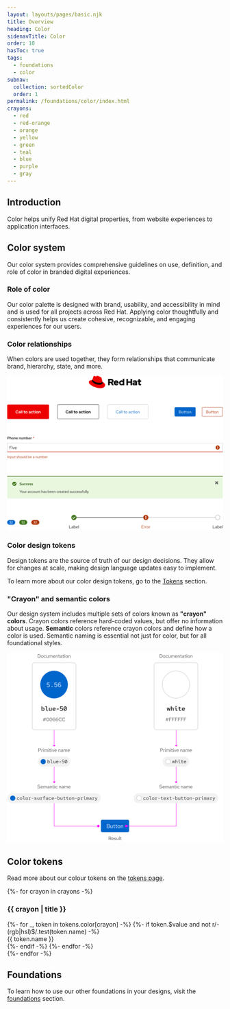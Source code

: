 ```yaml
---
layout: layouts/pages/basic.njk
title: Overview
heading: Color
sidenavTitle: Color
order: 10
hasToc: true
tags:
  - foundations
  - color
subnav:
  collection: sortedColor
  order: 1
permalink: /foundations/color/index.html
crayons:
  - red
  - red-orange
  - orange
  - yellow
  - green
  - teal
  - blue
  - purple
  - gray
---
```

<style data-helmet>
#crayons-grid {
  display: grid;
  grid-template-columns: repeat(auto-fill, minmax(320px, 1fr));
  gap: var(--rh-space-2xl);
  & .crayons-list {
    margin: 0;
    padding: 0;
    list-style-type: none;
    & li {
      padding: 0;
      margin: 0;
      & samp {
        display: block;
        font-size: var(--rh-font-size-body-text-md);
        font-family: var(--rh-font-family-code);
        padding: var(--rh-space-md) var(--rh-space-lg);
      }
    }
  }
}
@container (min-width: 576px) and (max-width: 746px) {
  #crayons-grid {
    grid-template-columns: repeat(auto-fill, minmax(245px, 1fr));
  }
}
/*
@container section (min-width:747px) {
  #crayons-grid {
    grid-template-columns: repeat(auto-fill, minmax(352px, 1fr));
  }
}
*/
</style>

## Introduction

Color helps unify Red Hat digital properties, from website experiences to 
application interfaces.

## Color system

Our color system provides comprehensive guidelines on use, definition, and role 
of color in branded digital experiences.

### Role of color

Our color palette is designed with brand, usability, and accessibility in mind 
and is used for all projects across Red Hat. Applying color thoughtfully and 
consistently helps us create cohesive, recognizable, and engaging experiences 
for our users.

### Color relationships

When colors are used together, they form relationships that communicate brand, 
hierarchy, state, and more.

<uxdot-example width-adjustment="840px">
  <img src="/assets/color/color-relationships.png" alt="Variants of several elements">
</uxdot-example>


### Color design tokens

Design tokens are the source of truth of our design decisions. They allow for 
changes at scale, making design language updates easy to implement.

To learn more about our color design tokens, go to the [Tokens](/tokens) section.


### "Crayon" and semantic colors

Our design system includes multiple sets of colors known as **"crayon" colors**. Crayon colors reference hard-coded values, but offer no information about usage. **Semantic** colors reference crayon colors and define how a color is used. Semantic naming is essential not just for color, but for all foundational styles.

<uxdot-example width-adjustment="626px">
  <img src="/assets/color/primitive-and-semantic-colors.png" alt="Example of how crayon color tokens are aliased to semantic tokens, which are used to style a button">
</uxdot-example>

## Color tokens

Read more about our colour tokens on the [tokens page](/tokens/).

<section id="crayons-grid">
{%- for crayon in crayons -%}
  <div>
    <h3>{{ crayon | title }}</h3>
    <ol class="crayons-list">
      {%- for _, token in tokens.color[crayon] -%}
      {%- if token.$value and not r/-(rgb|hsl)$/.test(token.name) -%}
      <li>
        <samp style="background-color: var(--{{token.name}});
                     color: {{ 'black' if token.attributes.isLight else 'white' }}">{{ token.name }}</samp>
      </li>
      {%- endif -%}
      {%- endfor -%}
    </ol>
  </div>
{%- endfor -%}
</section>

<uxdot-feedback>
  <h2>Foundations</h2>
  <p>To learn how to use our other foundations in your designs, visit the <a href="/foundations">foundations</a> section.</p>
</uxdot-feedback>
